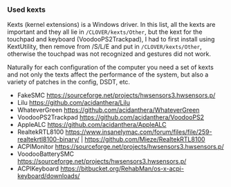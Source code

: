 ### Used kexts

Kexts (kernel extensions) is a Windows driver. In this list, all the kexts are important and they all lie in `/CLOVER/kexts/Other`, but the kext for the touchpad and keyboard (VoodooPS2Trackpad), I had to first install using KextUtility, then remove from /S/L/E and put in `/CLOVER/kexts/Other`, otherwise the touchpad was not recognized and gestures did not work.

Naturally for each configuration of the computer you need a set of kexts and not only the texts affect the performance of the system, but also a variety of patches in the config, DSDT, etc.

* FakeSMC https://sourceforge.net/projects/hwsensors3.hwsensors.p/
* Lilu https://github.com/acidanthera/Lilu
* WhateverGreen https://github.com/acidanthera/WhateverGreen
* VoodooPS2Trackpad https://github.com/acidanthera/VoodooPS2
* AppleALC https://github.com/acidanthera/AppleALC
* RealtekRTL8100 https://www.insanelymac.com/forum/files/file/259-realtekrtl8100-binary/ | https://github.com/Mieze/RealtekRTL8100
* ACPIMonitor https://sourceforge.net/projects/hwsensors3.hwsensors.p/
* VoodooBatterySMC https://sourceforge.net/projects/hwsensors3.hwsensors.p/
* ACPIKeyboard https://bitbucket.org/RehabMan/os-x-acpi-keyboard/downloads/